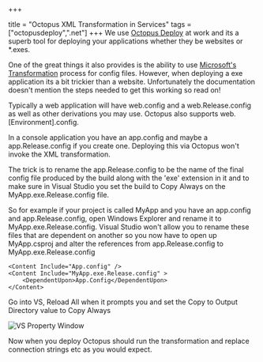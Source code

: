 +++

title = "Octopus XML Transformation in Services"
tags = ["octopusdeploy",".net"]
+++
We use [Octopus Deploy][1] at work and its a superb tool for deploying your applications whether they be websites or *.exes.

One of the great things it also provides is the ability to use [Microsoft's Transformation][2] process for config files.  However, when deploying a exe application its a bit trickier than a website.  Unfortunately the documentation doesn't mention the steps needed to get this working so read on!  

Typically a web application will have web.config and a web.Release.config as well as other derivations you may use.  Octopus also supports web.[Environment].config.

<!--more-->

In a console application you have an app.config and maybe a app.Release.config if you create one.  Deploying this via Octopus won't invoke the XML transformation.

The trick is to rename the app.Release.config to be the name of the final config file produced by the build along with the 'exe' extension in it and to make sure in Visual Studio you set the build to Copy Always on the MyApp.exe.Release.config file.

So for example if your project is called MyApp and you have an app.config and app.Release.config, open Windows Explorer and rename it to MyApp.exe.Release.config.  Visual Studio won't allow you to rename these files that are dependent on another so you now have to open up MyApp.csproj and alter the references from app.Release.config to MyApp.exe.Release.config

    <Content Include="App.config" />
    <Content Include="MyApp.exe.Release.config" >
        <DependentUpon>App.Config</DependentUpon>
    </Content>

Go into VS, Reload All when it prompts you and set the Copy to Output Directory value to Copy Always

![VS Property Window](http://i.imgur.com/E8Kbezh.jpg)

Now when you deploy Octopus should run the transformation and replace connection strings etc as you would expect.

[1]: http://octopusdeploy.com/
[2]: http://msdn.microsoft.com/en-us/library/dd465326.aspx
